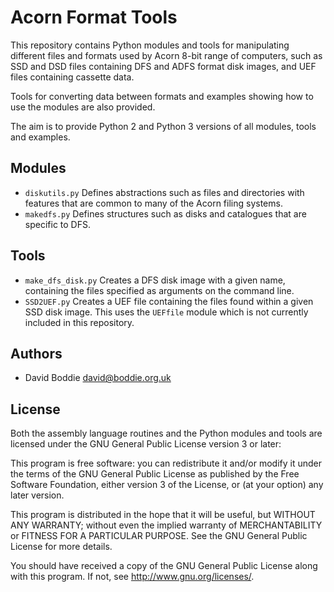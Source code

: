 Acorn Format Tools
==================

This repository contains Python modules and tools for manipulating different
files and formats used by Acorn 8-bit range of computers, such as SSD and DSD
files containing DFS and ADFS format disk images, and UEF files containing
cassette data.

Tools for converting data between formats and examples showing how to use the
modules are also provided.

The aim is to provide Python 2 and Python 3 versions of all modules, tools
and examples.


Modules
-------

* `diskutils.py`
  Defines abstractions such as files and directories with features that are
  common to many of the Acorn filing systems.
* `makedfs.py`
  Defines structures such as disks and catalogues that are specific to DFS.


Tools
-----

* `make_dfs_disk.py`
  Creates a DFS disk image with a given name, containing the files specified
  as arguments on the command line.
* `SSD2UEF.py`
  Creates a UEF file containing the files found within a given SSD disk image.
  This uses the `UEFfile` module which is not currently included in this
  repository.


Authors
-------

* David Boddie <david@boddie.org.uk>

License
-------


Both the assembly language routines and the Python modules and tools are
licensed under the GNU General Public License version 3 or later:

  This program is free software: you can redistribute it and/or modify
  it under the terms of the GNU General Public License as published by
  the Free Software Foundation, either version 3 of the License, or
  (at your option) any later version.

  This program is distributed in the hope that it will be useful,
  but WITHOUT ANY WARRANTY; without even the implied warranty of
  MERCHANTABILITY or FITNESS FOR A PARTICULAR PURPOSE.  See the
  GNU General Public License for more details.

  You should have received a copy of the GNU General Public License
  along with this program.  If not, see <http://www.gnu.org/licenses/>.

